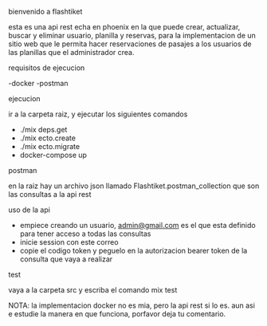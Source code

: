 bienvenido a flashtiket

esta es una api rest echa en phoenix en la que puede crear, actualizar, buscar y eliminar usuario, planilla y reservas, para la implementacion de un sitio web que le permita hacer reservaciones de pasajes a los usuarios de las planillas que el administrador crea.

requisitos de ejecucion

-docker
-postman

ejecucion

ir a la carpeta raiz, y ejecutar los siguientes comandos
- ./mix deps.get
- ./mix ecto.create
- ./mix ecto.migrate
- docker-compose up

postman

en la raiz hay un archivo json llamado Flashtiket.postman_collection que son las consultas a la api rest

uso de la api

- empiece creando un usuario, admin@gmail.com es el que esta definido para tener acceso a todas las consultas
- inicie session con este correo
- copie el codigo token y peguelo en la autorizacion bearer token de la consulta que vaya a realizar

test

vaya a la carpeta src y escriba el comando mix test


NOTA: la implementacion docker no es mia, pero la api rest si lo es. aun asi e estudie la manera en que funciona, porfavor deja tu comentario. 
